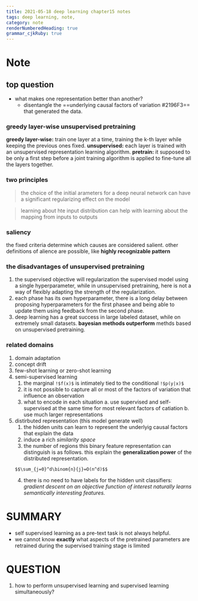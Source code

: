 ```yaml
---
title: 2021-05-18 deep learning chapter15 notes
tags: deep learning, note,
category: note
renderNumberedHeading: true
grammar_cjkRuby: true
---
```



# Note
## top question
 * what makes one representation better than another?
	 * disentangle the ==underlying causal factors of variation #2196F3== that generated the data.
   

### greedy layer-wise unsupervised pretraining
**greedy layer-wise:**  train one layer at a time, training the k-th layer while keeping the previous ones fixed.
**unsupervised:** each layer is trained with an unsupervised representation learning algorithm.
**pretrain:** it supposed to be only a first step before a joint training algorithm is applied to fine-tune all the layers together.


### two principles
> the choice of the initial arameters for a deep neural network can have a significant regularizing effect on the model

> learning about hte input distribution can help with learning about the mapping from inputs to outputs

### saliency
the fixed criteria determine which causes are considered salient.
other definitions of alience are possible, like **highly recognizable pattern**

### the disadvantages of unsupervised pretraining
1. the supervised objective will regularization the supervised model using a single hyperparameter, while in unsupervised pretraining, here is not a way of flexibly adapting the strength of the regularization.
2. each phase has its own hyperparameter, there is a long delay between proposing hyperparameters for the first phasee and being able to update them using feedback from the second phase.
3. deep learning has a great success in large labeled dataset, while on extremely small datasets. **bayesian methods outperform** methds based on unsupervised pretraining.

### related domains
1. domain adaptation
2. concept drift
3. few-shot learning or zero-shot learning
4. semi-supervised learning
	1. the marginal `!$f(x)$` is intimately tied to the conditional `!$p(y|x)$` 
	2. it is not possible to capture all or most of the factors of variation that influence an observation
	3. what to encode in each situation
	   a. use supervised and self-supervised at the same time for most relevant factors of catiation
	   b. use much larger representations
5. distirbuted representation (this model generate well)
	1. the hidden units can learn to represent the underlyig causal factors that explain the data
	2. induce a rich *similarity space*
	3. the number of regions this binary feature representation can distinguish is as follows. this explain the **generalization power** of the distributed representation.
	```mathjax!
	$$\sum_{j=0}^d\binom{n}{j}=O(n^d)$$
	```
	4.  there is no need to have labels for the hidden unit classifiers: *gradient descent on an objective function of interest naturally learns semantically interesting features.*
		



# SUMMARY
- self supervised learning as a pre-text task is not always helpful.
- we cannot know **exactly** what aspects of the pretrained parameters are retrained during the supervised training stage is limited

# QUESTION
1. how to perform unsupervised learning and supervised learning simultaneously?
	